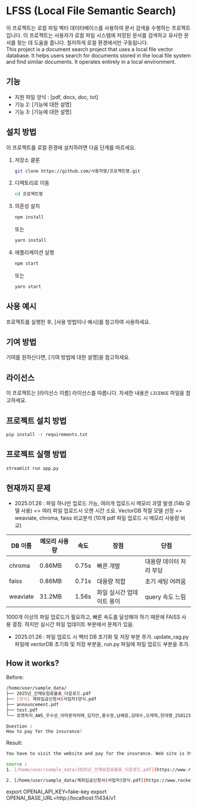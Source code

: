 # LFSS (Local File Semantic Search)

이 프로젝트는 로컬 파일 벡터 데이터베이스를 사용하여 문서 검색을 수행하는 프로젝트입니다. 이 프로젝트는 사용자가 로컬 파일 시스템에 저장된 문서를 검색하고 유사한 문서를 찾는 데 도움을 줍니다. 철저하게 로컬 환경에서만 구동됩니다.  
This project is a document search project that uses a local file vector database. It helps users search for documents stored in the local file system and find similar documents. It operates entirely in a local environment.

## 기능

- 지원 파일 양식 : [pdf, docx, doc, txt]
- 기능 2: [기능에 대한 설명]
- 기능 3: [기능에 대한 설명]

## 설치 방법

이 프로젝트를 로컬 환경에 설치하려면 다음 단계를 따르세요.

1. 저장소 클론

   ```bash
   git clone https://github.com/사용자명/프로젝트명.git
   ```

2. 디렉토리로 이동

   ```bash
   cd 프로젝트명
   ```

3. 의존성 설치

   ```bash
   npm install
   ```

   또는

   ```bash
   yarn install
   ```

4. 애플리케이션 실행

   ```bash
   npm start
   ```

   또는

   ```bash
   yarn start
   ```

## 사용 예시

프로젝트를 실행한 후, [사용 방법이나 예시]를 참고하여 사용하세요.

## 기여 방법

기여를 원하신다면, [기여 방법에 대한 설명]을 참고하세요.

## 라이선스

이 프로젝트는 [라이선스 이름] 라이선스를 따릅니다. 자세한 내용은 `LICENSE` 파일을 참고하세요.

## 프로젝트 설치 방법

```bash
pip install -r requirements.txt
```

## 프로젝트 실행 방법

```bash
streamlit run app.py
```

## 현재까지 문제 
- 2025.01.26 : 파일 하나만 업로드 가능, 여러개 업로드시 메모리 과열 발생.(14b 모델 사용) => 여러 파일 업로드시 오랜 시간 소요. VectorDB 적절 모델 선정 => weaviate, chroma, faiss 비교분석 (10개 pdf 파일 업로드 시 메모리 사용량 비교)

| DB 이름 | 메모리 사용량 | 속도 | 장점 | 단점 |
| --- | --- | --- | --- | --- |
| chroma | 0.86MB | 0.75s | 빠른 개발 | 대용량 데이터 처리 부담 |
| faiss | 0.86MB | 0.71s | 대용량 적합 | 초기 세팅 어려움 |
| weaviate | 31.2MB | 1.56s | 파일 실시간 업데이트 용이 | query 속도 느림 |

1000개 이상의 파일 업로드가 필요하고, 빠른 속도를 달성해야 하기 때문에 FAISS 사용 결정. 하지만 실시간 파일 업데이트 부분에서 문제가 있음. 

- 2025.01.26 : 파일 업로드 시 벡터 DB 초기화 및 저장 부분 추가. update_rag.py 파일에 vectorDB 초기화 및 저장 부분을, run.py 파일에 파일 업로드 부분을 추가. 

## How it works?

Before:
```bash
/home/user/sample_data/
├── 2025년_산재보험료율표_다운로드.pdf
├── [양식] 계좌입금신청서(사업자)양식.pdf
├── announcement.pdf
├── test.pdf
└── 로켓피치_AWS_우수상_아마존악어떼_김지안,홍수정,남혜원,김태수,오재혁,한대명_250123_143423.pdf

Question :
How to pay for the insurance?
```

Result:
```bash 
You have to visit the website and pay for the insurance. Web site is https://www.rocketpich.com/ you have to prepare your account information.

source :
1. [/home/user/sample_data/2025년_산재보험료율표_다운로드.pdf](https://www.rocketpich.com/wp-content/uploads/2025년_산재보험료율표_다운로드.pdf)

2. [/home/user/sample_data/계좌입금신청서(사업자)양식.pdf](https://www.rocketpich.com/wp-content/uploads/계좌입금신청서(사업자)양식.pdf)
```


export OPENAI_API_KEY=fake-key
export OPENAI_BASE_URL=http://localhost:11434/v1